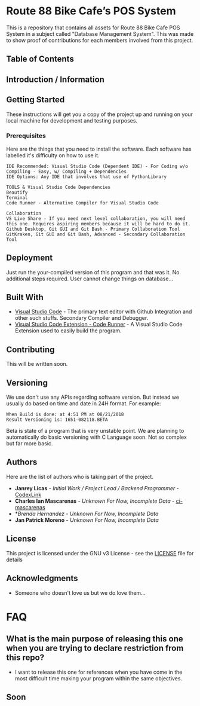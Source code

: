 # Route 88 Bike Cafe’s POS System
This is a repository that contains all assets for Route 88 Bike Cafe POS System in a subject called "Database Management System". This was made to show proof of contributions for each members involved from this project.

## Table of Contents

## Introduction / Information


## Getting Started

These instructions will get you a copy of the project up and running on your local machine for development and testing purposes. 

### Prerequisites

Here are the things that you need to install the software. Each software has labelled it's difficulty on how to use it.

```
IDE Recommended: Visual Studio Code (Dependent IDE) - For Coding w/o Compiling - Easy, w/ Compiling + Dependencies
IDE Options: Any IDE that involves that use of PythonLibrary

TOOLS & Visual Studio Code Dependencies
Beautify
Terminal
Code Runner - Alternative Compiler for Visual Studio Code

Collaboration
VS Live Share - If you need next level collaboration, you will need this one. Requires aspiring members because it will be hard to do it.
Github Desktop, Git GUI and Git Bash - Primary Collaboration Tool
GitKraken, Git GUI and Git Bash, Advanced - Secondary Collaboration Tool

```

## Deployment

Just run the your-compiled version of this program and that was it. No additional steps required. User cannot change things on database...

## Built With

* [Visual Studio Code](https://code.visualstudio.com/) - The primary text editor with Github Integration and other such stuffs. Secondary Compiler and Debugger.
* [Visual Studio Code Extension - Code Runner](https://github.com/formulahendry/vscode-code-runner) - A Visual Studio Code Extension used to easily build the program.

## Contributing

This will be written soon.

## Versioning

We use don't use any APIs regarding software version. But instead we usually do based on time and date in 24H format. For example:
```
When Build is done: at 4:51 PM at 08/21/2018
Result Versioning is: 1651-082118.BETA
```
Beta is state of a program that is very unstable point.
We are planning to automatically do basic versioning with C Language soon. Not so complex but far more basic.

## Authors

Here are the list of authors who is taking part of the project.

* **Janrey Licas** - *Initial Work / Project Lead / Backend Programmer* - [CodexLink](https://github.com/CodexLink)
* **Charles Ian Mascarenas** - *Unknown For Now, Incomplete Data* - [ci-mascarenas](https://github.com/ci-mascarenas)
* **Brenda Hernandez* - *Unknown For Now, Incomplete Data*
* **Jan Patrick Moreno** - *Unknown For Now, Incomplete Data*

## License

This project is licensed under the GNU v3 License - see the [LICENSE](https://github.com/CodexLink/Project_5MES_C/blob/master/LICENSE) file for details

## Acknowledgments

* Someone who doesn't love us but we do love them...

# FAQ
## What is the main purpose of releasing this one when you are trying to declare restriction from this repo?
 - I want to release this one for references when you have come in the most difficult time making your program within the same objectives.

## Soon

